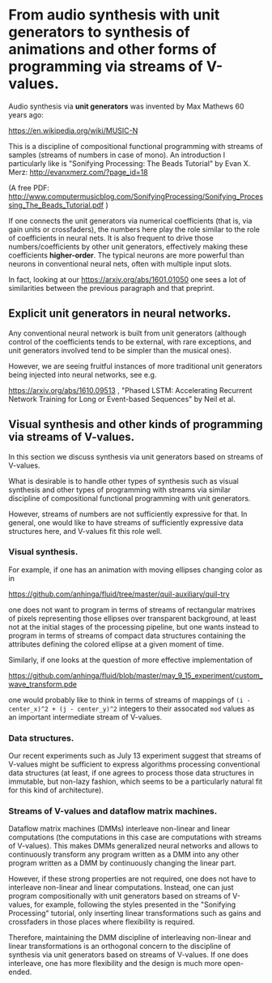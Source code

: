 # From audio synthesis with unit generators to synthesis of animations and other forms of programming via streams of V-values.

Audio synthesis via **unit generators** was invented by Max Mathews 60 years ago:

https://en.wikipedia.org/wiki/MUSIC-N

This is a discipline of compositional functional programming
with streams of samples (streams of numbers in case of mono).
An introduction I particularly like is "Sonifying Processing:
The Beads Tutorial" by Evan X. Merz: http://evanxmerz.com/?page_id=18

(A free PDF: http://www.computermusicblog.com/SonifyingProcessing/Sonifying_Processing_The_Beads_Tutorial.pdf )

If one connects the unit generators via numerical coefficients (that is, via gain units or crossfaders), 
the numbers here play the role similar to the role of coefficients in neural nets. It is also frequent
to drive those numbers/coefficients by other unit generators, effectively making these coefficients
**higher-order**. The typical neurons are more powerful than neurons in conventional neural nets, often
with multiple input slots. 

In fact, looking at our https://arxiv.org/abs/1601.01050 one sees a lot of similarities
between the previous paragraph and that preprint.


## Explicit unit generators in neural networks.

Any conventional neural network is built from unit generators (although control of the coefficients
tends to be external, with rare exceptions, and unit generators involved tend to be simpler
than the musical ones). 

However, we are seeing fruitful instances of
more traditional unit generators being injected into neural networks, see e.g.

https://arxiv.org/abs/1610.09513 , "Phased LSTM: Accelerating Recurrent Network Training
for Long or Event-based Sequences" by Neil et al.

## Visual synthesis and other kinds of programming via streams of V-values.

In this section we discuss synthesis via unit generators based on streams of V-values.

What is desirable is to handle other types of synthesis such as visual synthesis and
other types of programming with streams via similar discipline of compositional
functional programming with unit generators. 

However, streams of numbers are not sufficiently expressive for that. In general, one
would like to have streams of sufficiently expressive data structures here, and
V-values fit this role well.

### Visual synthesis.

For example, if one has an animation with moving ellipses changing color as in 

https://github.com/anhinga/fluid/tree/master/quil-auxiliary/quil-try

one does not want to program in terms of streams of rectangular matrixes
of pixels representing those ellipses over transparent background, at least
not at the initial stages of the processing pipeline, but one wants instead to
program in terms of streams of compact data structures containing the
attributes defining the colored ellipse at a given moment of time.

Similarly, if one looks at the question of more effective implementation of

https://github.com/anhinga/fluid/blob/master/may_9_15_experiment/custom_wave_transform.pde

one would probably like to think in terms of streams of
mappings of `(i - center_x)^2 + (j - center_y)^2` integers to their assocated 
`mod` values as an important intermediate stream of V-values.

### Data structures.

Our recent experiments such as July 13 experiment suggest that streams of
V-values might be sufficient to express algorithms processing conventional
data structures (at least, if one agrees to process those data structures in immutable, but
non-lazy fashion, which seems to be a particularly natural fit for this
kind of architecture).



### Streams of V-values and dataflow matrix machines.

Dataflow matrix machines (DMMs) interleave non-linear and linear computations
(the computations in this case are computations with streams of V-values). 
This makes DMMs generalized neural networks and allows to continuously transform
any program written as a DMM into any other program written as a DMM by
continuously changing the linear part.

However, if these strong properties are not required, one does not have to
interleave non-linear and linear computations. Instead, one can just program
compositionally with unit generators based on streams of V-values, for example,
following the styles presented in the "Sonifying Processing" tutorial, only inserting
linear transformations such as gains and crossfaders in those places
where flexibility is required.

Therefore, maintaining the DMM discipline of interleaving non-linear and linear
transformations is an orthogonal concern to the discipline of synthesis via
unit generators based on streams of V-values. If one does interleave, one has more
flexibility and the design is much more open-ended.
